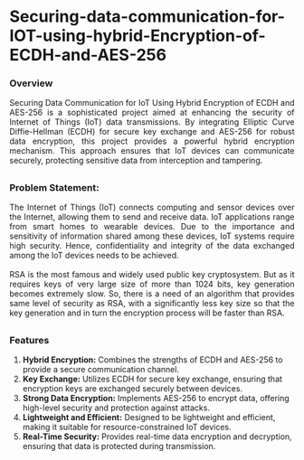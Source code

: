 # Securing-data-communication-for-IOT-using-hybrid-Encryption-of-ECDH-and-AES-256

### Overview
<div align="justify">
Securing Data Communication for IoT Using Hybrid Encryption of ECDH and AES-256 is a sophisticated project aimed at enhancing the security of Internet of Things (IoT) data transmissions. By integrating Elliptic Curve Diffie-Hellman (ECDH) for secure key exchange and AES-256 for robust data encryption, this project provides a powerful hybrid encryption mechanism. This approach ensures that IoT devices can communicate securely, protecting sensitive data from interception and tampering.
</div>

##

### Problem Statement:
<div align="justify">
The Internet of Things (IoT) connects computing and sensor devices over the Internet, allowing them to send and receive data. IoT applications range from smart homes to wearable devices. Due to the importance and sensitivity of information shared among these devices, IoT systems require high security. Hence, confidentiality and integrity of the data exchanged among the IoT devices needs to be achieved. 
</div>
<br/>
<div align="justify">
RSA is the most famous and widely used public key cryptosystem. But as it requires keys of very large size of more than 1024 bits, key generation becomes extremely slow. So, there is a need of an algorithm that provides same level of security as RSA, with a significantly less key size so that the key generation and in turn the encryption process will be faster than RSA.
</div>

##

### Features
1. **Hybrid Encryption:** Combines the strengths of ECDH and AES-256 to provide a secure communication channel.
2. **Key Exchange:** Utilizes ECDH for secure key exchange, ensuring that encryption keys are exchanged securely between devices.
3. **Strong Data Encryption:** Implements AES-256 to encrypt data, offering high-level security and protection against attacks.
4. **Lightweight and Efficient:** Designed to be lightweight and efficient, making it suitable for resource-constrained IoT devices.
5. **Real-Time Security:** Provides real-time data encryption and decryption, ensuring that data is protected during transmission.
